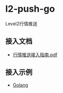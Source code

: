 # l2-push-go

Level2行情推送

## 接入文档
- [行情推送接入指南.pdf](https://github.com/Level2API/l2-push-go/blob/master/%E8%A1%8C%E6%83%85%E6%8E%A8%E9%80%81%E6%8E%A5%E5%85%A5%E6%8C%87%E5%8D%97.pdf)

## 接入示例
- [Golang](https://github.com/Level2API/l2-push-go)


